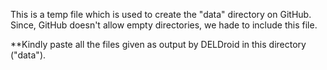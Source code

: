 This is a temp file which is used to create the "data" directory on GitHub. Since, GitHub doesn't allow empty directories, we hade to include this file.

**Kindly paste all the files given as output by DELDroid in this directory ("data").
